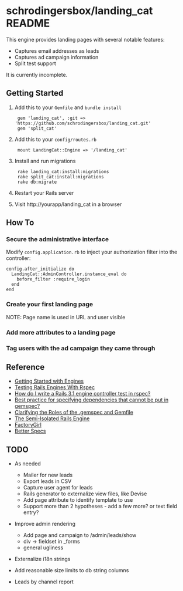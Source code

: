 # schrodingersbox/landing_cat README

This engine provides landing pages with several notable features:
  * Captures email addresses as leads
  * Captures ad campaign information
  * Split test support

It is currently incomplete.

## Getting Started

1. Add this to your `Gemfile` and `bundle install`

		gem 'landing_cat', :git => 'https://github.com/schrodingersbox/landing_cat.git'
        gem 'split_cat'

2. Add this to your `config/routes.rb`

		mount LandingCat::Engine => '/landing_cat'

3. Install and run migrations

        rake landing_cat:install:migrations
        rake split_cat:install:migrations
        rake db:migrate

4. Restart your Rails server

5.  Visit http://yourapp/landing_cat in a browser

## How To

### Secure the administrative interface

Modify `config.application.rb` to inject your authorization filter into the controller:

    config.after_initialize do
      LandingCat::AdminController.instance_eval do
        before_filter :require_login
      end
    end

### Create your first landing page

NOTE: Page name is used in URL and user visible

### Add more attributes to a landing page

### Tag users with the ad campaign they came through

## Reference

 * [Getting Started with Engines](http://edgeguides.rubyonrails.org/engines.html)
 * [Testing Rails Engines With Rspec](http://whilefalse.net/2012/01/25/testing-rails-engines-rspec/)
 * [How do I write a Rails 3.1 engine controller test in rspec?](http://stackoverflow.com/questions/5200654/how-do-i-write-a-rails-3-1-engine-controller-test-in-rspec)
 * [Best practice for specifying dependencies that cannot be put in gemspec?](https://groups.google.com/forum/?fromgroups=#!topic/ruby-bundler/U7FMRAl3nJE)
 * [Clarifying the Roles of the .gemspec and Gemfile](http://yehudakatz.com/2010/12/16/clarifying-the-roles-of-the-gemspec-and-gemfile/)
 * [The Semi-Isolated Rails Engine](http://bibwild.wordpress.com/2012/05/10/the-semi-isolated-rails-engine/)
 * [FactoryGirl](https://github.com/thoughtbot/factory_girl)
 * [Better Specs](http://betterspecs.org)

## TODO

* As needed
    * Mailer for new leads
    * Export leads in CSV
    * Capture user agent for leads
    * Rails generator to externalize view files, like Devise
    * Add page attribute to identify template to use
    * Support more than 2 hypotheses - add a few more?  or text field entry?

* Improve admin rendering
  * Add page and campaign to /admin/leads/show
  * div -> fieldset in _forms
  * general ugliness
* Externalize i18n strings
* Add reasonable size limits to db string columns

* Leads by channel report
